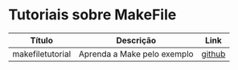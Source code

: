 # Tutoriais sobre MakeFile

Título | Descrição | Link
:----------: | :----------: | :----------:
makefiletutorial | Aprenda a Make pelo exemplo | [github](https://github.com/theicfire/makefiletutorial)
